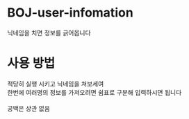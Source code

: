 # BOJ-user-infomation
닉네임을 치면 정보를 긁어옵니다

# 사용 방법
적당히 실행 시키고 닉네임을 쳐보세여  
한번에 여러명의 정보를 가져오려면 쉼표로 구분해 입력하시면 됩니다  
<br>
공백은 상관 없음
